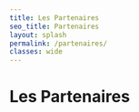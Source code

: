 ```yaml
---
title: Les Partenaires
seo_title: Partenaires
layout: splash
permalink: /partenaires/
classes: wide
---
```

# Les Partenaires

<div id="map" style="height: 610px; width:100%"></div>

<script>
var osm = L.tileLayer('https://tile.openstreetmap.org/{z}/{x}/{y}.png', {
    maxZoom: 19,
    attribution: '© OpenStreetMap'
});

var map = L.map('map', {
    center: [48.301404208912494, -3.7773972693157214],
    zoom: 9,
    layers: [osm]
});

var svg = '<svg xmlns="http://www.w3.org/2000/svg" height="16" width="14" viewBox="0 0 448 512"><!--!Font Awesome Free 6.5.1 by @fontawesome - https://fontawesome.com License - https://fontawesome.com/license/free Copyright 2024 Fonticons, Inc.--><path fill="#0c3922" d="M210.6 5.9L62 169.4c-3.9 4.2-6 9.8-6 15.5C56 197.7 66.3 208 79.1 208H104L30.6 281.4c-4.2 4.2-6.6 10-6.6 16C24 309.9 34.1 320 46.6 320H80L5.4 409.5C1.9 413.7 0 419 0 424.5c0 13 10.5 23.5 23.5 23.5H192v32c0 17.7 14.3 32 32 32s32-14.3 32-32V448H424.5c13 0 23.5-10.5 23.5-23.5c0-5.5-1.9-10.8-5.4-15L368 320h33.4c12.5 0 22.6-10.1 22.6-22.6c0-6-2.4-11.8-6.6-16L344 208h24.9c12.7 0 23.1-10.3 23.1-23.1c0-5.7-2.1-11.3-6-15.5L237.4 5.9C234 2.1 229.1 0 224 0s-10 2.1-13.4 5.9z"/></svg>'; /* insert your own svg */
var treeUrl = 'data:image/svg+xml;base64,' + btoa(svg);
var svg = '<svg xmlns="http://www.w3.org/2000/svg" height="16" width="16" viewBox="0 0 512 512"><!--!Font Awesome Free 6.5.1 by @fontawesome - https://fontawesome.com License - https://fontawesome.com/license/free Copyright 2024 Fonticons, Inc.--><path fill="#304591"  d="M469.3 19.3l23.4 23.4c25 25 25 65.5 0 90.5l-56.4 56.4L322.3 75.7l56.4-56.4c25-25 65.5-25 90.5 0zM44.9 353.2L299.7 98.3 413.7 212.3 158.8 467.1c-6.7 6.7-15.1 11.6-24.2 14.2l-104 29.7c-8.4 2.4-17.4 .1-23.6-6.1s-8.5-15.2-6.1-23.6l29.7-104c2.6-9.2 7.5-17.5 14.2-24.2zM249.4 103.4L103.4 249.4 16 161.9c-18.7-18.7-18.7-49.1 0-67.9L94.1 16c18.7-18.7 49.1-18.7 67.9 0l19.8 19.8c-.3 .3-.7 .6-1 .9l-64 64c-6.2 6.2-6.2 16.4 0 22.6s16.4 6.2 22.6 0l64-64c.3-.3 .6-.7 .9-1l45.1 45.1zM408.6 262.6l45.1 45.1c-.3 .3-.7 .6-1 .9l-64 64c-6.2 6.2-6.2 16.4 0 22.6s16.4 6.2 22.6 0l64-64c.3-.3 .6-.7 .9-1L496 350.1c18.7 18.7 18.7 49.1 0 67.9L417.9 496c-18.7 18.7-49.1 18.7-67.9 0l-87.4-87.4L408.6 262.6z"/></svg>'
var penRulerUrl = 'data:image/svg+xml;base64,' + btoa(svg);
var svg = '<svg xmlns="http://www.w3.org/2000/svg" height="16" width="20" viewBox="0 0 640 512"><!--!Font Awesome Free 6.5.1 by @fontawesome - https://fontawesome.com License - https://fontawesome.com/license/free Copyright 2024 Fonticons, Inc.--><path fill="#dc7e11" d="M288 48c0-26.5 21.5-48 48-48h96c26.5 0 48 21.5 48 48V192h40V120c0-13.3 10.7-24 24-24s24 10.7 24 24v72h24c26.5 0 48 21.5 48 48V464c0 26.5-21.5 48-48 48H432 336c-26.5 0-48-21.5-48-48V48zm64 32v32c0 8.8 7.2 16 16 16h32c8.8 0 16-7.2 16-16V80c0-8.8-7.2-16-16-16H368c-8.8 0-16 7.2-16 16zm16 80c-8.8 0-16 7.2-16 16v32c0 8.8 7.2 16 16 16h32c8.8 0 16-7.2 16-16V176c0-8.8-7.2-16-16-16H368zM352 272v32c0 8.8 7.2 16 16 16h32c8.8 0 16-7.2 16-16V272c0-8.8-7.2-16-16-16H368c-8.8 0-16 7.2-16 16zm176-16c-8.8 0-16 7.2-16 16v32c0 8.8 7.2 16 16 16h32c8.8 0 16-7.2 16-16V272c0-8.8-7.2-16-16-16H528zM512 368v32c0 8.8 7.2 16 16 16h32c8.8 0 16-7.2 16-16V368c0-8.8-7.2-16-16-16H528c-8.8 0-16 7.2-16 16zM224 160c0 6-1 11-2 16c20 14 34 38 34 64c0 45-36 80-80 80H160V480c0 18-15 32-32 32c-18 0-32-14-32-32V320H80c-45 0-80-35-80-80c0-26 13-50 33-64c-1-5-1-10-1-16c0-53 42-96 96-96c53 0 96 43 96 96z"/></svg>'
var treeCityUrl = 'data:image/svg+xml;base64,' + btoa(svg);

var greenIcon = new L.Icon({
  iconUrl: treeUrl,
  iconSize: [25, 41],
  iconAnchor: [12, 41],
  popupAnchor: [1, -34],
  shadowSize: [41, 41]
});

var orangeIcon = new L.Icon({
  iconUrl: treeCityUrl,
  iconSize: [25, 41],
  iconAnchor: [12, 41],
  popupAnchor: [1, -34],
  shadowSize: [41, 41]
});

var blueIcon = new L.Icon({
  iconUrl: penRulerUrl,
  iconSize: [25, 41],
  iconAnchor: [12, 41],
  popupAnchor: [1, -34],
  shadowSize: [41, 41]
});

var facetteIcon = new L.Icon({
  iconUrl: '/assets/images/favicons/logo.webp',
  iconSize: [44, 44],
  iconAnchor: [12, 41],
  popupAnchor: [1, -34],
  shadowSize: [41, 41]
});

L.marker([48.301404208912494, -3.7773972693157214], {icon: facetteIcon})
         .bindPopup(L.popup({maxWidth:500}).setContent("Facettes Paysages"))
.addTo(map);

{%- for unite in site.pepinieres -%}
    {% if unite.location.latitude and unite.location.longitude %}
      {% if unite.header.actions[0].url %}
        L.marker([ {{unite.location.latitude}}, {{unite.location.longitude}} ], {icon: greenIcon})
         .bindPopup(L.popup({maxWidth:500}).setContent("{{unite.title}}<br><a href='{{ unite.header.actions[0].url }}' target='_blank'>Lien direct</a>"))
         .addTo(map);
      {% else %}
        L.marker([ {{unite.location.latitude}}, {{unite.location.longitude}} ], {icon: greenIcon})
         .bindPopup(L.popup({maxWidth:500}).setContent("{{unite.title}}<br>"))
         .addTo(map);
      {% endif %}
    {% endif %}
{% endfor %}

{%- for unite in site.partenaires -%}
    {% if unite.incubator == "maitres_ouvrage" %}
      icon = orangeIcon;
    {% else %}
      icon = blueIcon;
    {% endif %}
    {% if unite.location.latitude and unite.location.longitude %}
      {% if unite.header.actions[0].url %}
        L.marker([ {{unite.location.latitude}}, {{unite.location.longitude}} ], {icon: icon})
         .bindPopup(L.popup({maxWidth:500}).setContent("{{unite.title}}<br><a href='{{ unite.header.actions[0].url }}' target='_blank'>Lien direct</a>"))
         .addTo(map);
      {% else %}
        L.marker([ {{unite.location.latitude}}, {{unite.location.longitude}} ], {icon: icon})
         .bindPopup(L.popup({maxWidth:500}).setContent("{{unite.title}}<br>"))
         .addTo(map);
      {% endif %}
    {% endif %}
{% endfor %}

</script>